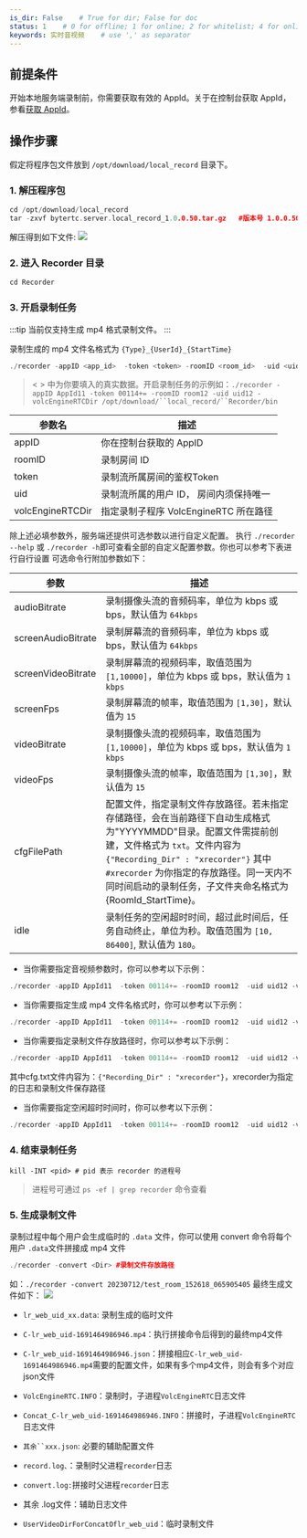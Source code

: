 ```yaml
---
is_dir: False    # True for dir; False for doc
status: 1    # 0 for offline; 1 for online; 2 for whitelist; 4 for online but hidden in TOC
keywords: 实时音视频    # use ',' as separator
---
```


## 前提条件

开始本地服务端录制前，你需要获取有效的 AppId。关于在控制台获取 AppId，参看[获取 AppId](69865#%E6%AD%A5%E9%AA%A44%EF%BC%9A%E5%88%9B%E5%BB%BA-rtc-%E5%BA%94%E7%94%A8%EF%BC%8C%E8%8E%B7%E5%8F%96-appid)。

## 操作步骤

假定将程序包文件放到 `/opt/download/local_record` 目录下。

### 1. 解压程序包
	
```cpp
cd /opt/download/local_record
tar -zxvf bytertc.server.local_record_1.0.0.50.tar.gz   #版本号 1.0.0.50 视具体版本而定
```

解压得到如下文件:
![](https://portal.volccdn.com/obj/volcfe/cloud-universal-doc/upload_3b08e0933fa853f304c7f75e066114d7.png)

### 2. 进入 Recorder 目录
	
```cpp
cd Recorder
``` 

### 3. 开启录制任务

:::tip
当前仅支持生成 mp4 格式录制文件。
:::

录制生成的 mp4 文件名格式为 `{Type}_{UserId}_{StartTime}`

```cpp
./recorder -appID <app_id>  -token <token> -roomID <room_id>  -uid <uid> -volcEngineRTCDir <bin_dir>
```

> < > 中为你要填入的真实数据。开启录制任务的示例如：`./recorder -appID AppId11 -token 00114+= -roomID room12 -uid uid12 -volcEngineRTCDir /opt/download/``local_record/``Recorder/bin`

| 参数名 | 描述 |
| --- | --- |
| appID | 你在控制台获取的 AppID |
| roomID | 录制房间 ID |
| token | 录制流所属房间的鉴权Token |
| uid | 录制流所属的用户 ID， 房间内须保持唯一 |
| volcEngineRTCDir | 指定录制子程序 VolcEngineRTC 所在路径 |

除上述必填参数外，服务端还提供可选参数以进行自定义配置。
执行 `./recorder --help` 或 `./recorder -h`即可查看全部的自定义配置参数。你也可以参考下表进行自行设置
可选命令行附加参数如下：

| 参数 | 描述 |
| --- | --- |
| audioBitrate | 录制摄像头流的音频码率，单位为 kbps 或 bps，默认值为 `64kbps` |
| screenAudioBitrate | 录制屏幕流的音频码率，单位为 kbps 或 bps，默认值为 `64kbps` |
| screenVideoBitrate | 录制屏幕流的视频码率，取值范围为 `[1,10000]`，单位为 kbps 或 bps，默认值为 `1 kbps` |
| screenFps | 录制屏幕流的帧率，取值范围为 `[1,30]`，默认值为 `15` |
| videoBitrate | 录制摄像头流的视频码率，取值范围为 `[1,10000]`，单位为 kbps 或 bps，默认值为 `1 kbps` |
| videoFps | 录制摄像头流的帧率，取值范围为 `[1,30]`，默认值为 `15` |
| cfgFilePath | 配置文件，指定录制文件存放路径。若未指定存储路径，会在当前路径下自动生成格式为"YYYYMMDD"目录。配置文件需提前创建，文件格式为 `txt`。文件内容为`{"Recording_Dir" : "xrecorder"}` 其中 `#xrecorder` 为你指定的存放路径。同一天内不同时间启动的录制任务，子文件夹命名格式为 {RoomId_StartTime}。 |
| idle | 录制任务的空闲超时时间，超过此时间后，任务自动终止，单位为秒。取值范围为 `[10, 86400]`, 默认值为 `180`。 |

- 当你需要指定音视频参数时，你可以参考以下示例：

```cpp
./recorder -appID AppId11  -token 00114+= -roomID room12  -uid uid12 -volcEngineRTCDir /opt/download/Recorder/bin -audioBitrate 64kbps -screenAudioBitrate 128kbps -screenVideoBitrate 1700kbps -screenFps 15 -videoBitrate 1500kbps  -videoFps 15
```

- 当你需要指定生成 mp4 文件名格式时，你可以参考以下示例：
	
```cpp
./recorder -appID AppId11  -token 00114+= -roomID room12  -uid uid12 -volcEngineRTCDir /opt/download/Recorder/bin -fileNamePattern {Type}_{UserId}_{StartTime}
```

- 当你需要指定录制文件存放路径时，你可以参考以下示例：
	
```cpp
./recorder -appID AppId11  -token 00114+= -roomID room12  -uid uid12 -volcEngineRTCDir /opt/download/Recorder/bin -cfgFilePath cfg.txt
```

其中cfg.txt文件内容为：`{"Recording_Dir" : "xrecorder"}`，xrecorder为指定的日志和录制文件保存路径

- 当你需要指定空闲超时时间时，你可以参考以下示例：
	
```cpp
./recorder -appID AppId11  -token 00114+= -roomID room12  -uid uid12 -volcEngineRTCDir /opt/download/Recorder/bin -idle 360
```

### 4. 结束录制任务
	

```shell
kill -INT <pid> # pid 表示 recorder 的进程号
``` 

> 进程号可通过 `ps -ef | grep recorder` 命令查看

### 5. 生成录制文件
	

录制过程中每个用户会生成临时的 `.data` 文件，你可以使用 convert 命令将每个用户 `.data`文件拼接成 mp4 文件

```cpp
./recorder -convert <Dir> #录制文件存放路径
```

如：`./recorder -convert 20230712/test_room_152618_065905405`
最终生成文件如下：
![](https://portal.volccdn.com/obj/volcfe/cloud-universal-doc/upload_1368649b57889b846445e1b8549dce35.png)

- `lr_web_uid_xx.data`: 录制生成的临时文件
	
- `C-lr_web_uid-1691464986946.mp4`：执行拼接命令后得到的最终mp4文件
	
- `C-lr_web_uid-1691464986946.json`：拼接相应`C-lr_web_uid-1691464986946.mp4`需要的配置文件，如果有多个mp4文件，则会有多个对应json文件
	
- `VolcEngineRTC.INFO`：录制时，子进程`VolcEngineRTC`日志文件
	
- `Concat_C-lr_web_uid-1691464986946.INFO`：拼接时，子进程`VolcEngineRTC`日志文件
	
- `其余``xxx.json`: 必要的辅助配置文件
	
- `record.log、`：录制时父进程`recorder`日志
	
- `convert.log:`拼接时父进程`recorder`日志
	
- 其余 .log文件：辅助日志文件
	
- `UserVideoDirForConcatOflr_web_uid`：临时录制文件
